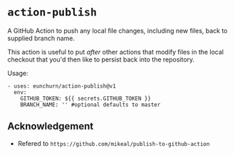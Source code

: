 # `action-publish`

A GitHub Action to push any local file changes, including new files, back to supplied branch name.

This action is useful to put *after* other actions that modify files in the local checkout
that you'd then like to persist back into the repository.

Usage:

```
- uses: eunchurn/action-publish@v1
  env:
    GITHUB_TOKEN: ${{ secrets.GITHUB_TOKEN }}
    BRANCH_NAME: '' #optional defaults to master
```

## Acknowledgement

- Refered to `https://github.com/mikeal/publish-to-github-action`